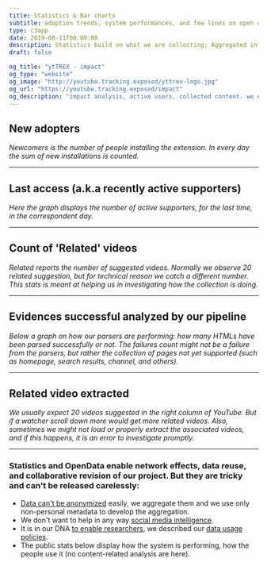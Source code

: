 ```yaml
---
title: Statistics & Bar charts
subtitle: adoption trends, system performances, and few lines on open data
type: c3app
date: 2019-08-11T00:00:00
description: Statistics build on what we are collecting; Aggregated information to keep in check our system and our relevance
draft: false

og_title: "ytTREX - impact"
og_type: "website"
og_image: "http://youtube.tracking.exposed/yttrex-logo.jpg"
og_url: "https://youtube.tracking.exposed/impact"
og_description: "impact analysis, active users, collected content. we don't do full open-data, but you can ask for more as long as is privacy preserving"
---
```


<!-- the graphs are appended in the 'div'. the ID #impression-graph is referenced in hugo-theme-trex/layouts/c3app/single.html -->
## New adopters 
<div id="supporters-graph" class="c3graph"></div>

_Newcomers is the number of people installing the extension. In every day the sum of new installations is counted._

---
## Last access (a.k.a recently active supporters)
<div id="active-graph" class="c3graph"></div>

_Here the graph displays the number of active supporters, for the last time, in the correspondent day._

---
## Count of 'Related' videos 
<div id="related-graph" class="c3graph"></div>

_Related reports the number of suggested videos. Normally we observe 20 related suggestion, but for technical reason we catch a different number. This stats is meant at helping us in investigating how the collection is doing._

---
## Evidences successful analyzed by our pipeline
<div id="processing-graph" class="c3graph"></div>

_Below a graph on how our parsers are performing: how many HTMLs have been parsed successfully or not. The failures count might not be a failure from the parsers, but rather the collection of pages not yet supported (such as homepage, search results, channel, and others)._

---
## Related video extracted 
<div id="metadata-graph" class="c3graph"></div>

_We usually expect 20 videos suggested in the right column of YouTube. But if a watcher scroll down more would get more related videos. Also, sometimes we might not load or properly extract the associated videos, and if this happens, it is an error to investigate promptly._

---
### Statistics and OpenData enable network effects, data reuse, and collaborative revision of our project. But they are tricky and can't be released carelessly:

* [Data can't be anonymized](https://www.theguardian.com/technology/2019/jul/23/anonymised-data-never-be-anonymous-enough-study-finds) easily, we aggregate them and we use only non-personal metadata to develop the aggregation.
* We don't want to help in any way [social media intelligence](https://responsibledata.io/social-media-intelligence-the-wayward-child-of-open-source-intelligence/).
* It is in our DNA [to enable researchers](/data-activism), we described our [data usage policies](/what-we-collect).
* The public stats below display how the system is performing, how the people use it (no content-related analysis are here).
